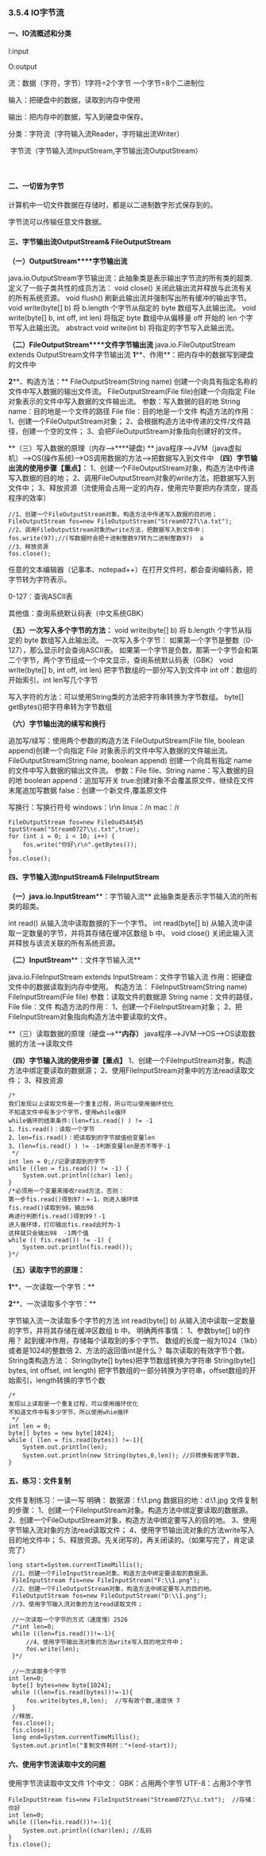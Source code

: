 ### 3.5.4 IO字节流

#### 一、IO流概述和分类

I:input 

O:output 

流：数据（字符，字节）1字符=2个字节 一个字节=8个二进制位

输入：把硬盘中的数据，读取到内存中使用

输出：把内存中的数据，写入到硬盘中保存。

分类：字符流（字符输入流Reader，字符输出流Writer）

​     字节流（字节输入流InputStream,字节输出流OutputStream）

​                               

 

#### 二、一切皆为字节

计算机中一切文件数据在存储时，都是以二进制数字形式保存到的。

字节流可以传输任意文件数据。

 

#### 三、字节输出流OutputStream& FileOutputStream

**（一）OutputStream****字节输出流**

java.io.OutputStream字节输出流：此抽象类是表示输出字节流的所有类的超类.
 定义了一些子类共性的成员方法：
 void close() 关闭此输出流并释放与此流有关的所有系统资源。
 void flush() 刷新此输出流并强制写出所有缓冲的输出字节。
 void write(byte[] b) 将 b.length 个字节从指定的 byte 数组写入此输出流。
 void write(byte[] b, int off, int len) 将指定 byte 数组中从偏移量 off 开始的 len 个字节写入此输出流。
 abstract void write(int b) 将指定的字节写入此输出流。
 

**（二）FileOutputStream****文件字节输出流**
 java.io.FileOutputStream extends OutputStream文件字节输出流
 **1****、作用**：把内存中的数据写到硬盘的文件中

**2****、构造方法：**
 FileOutputStream(String name) 创建一个向具有指定名称的文件中写入数据的输出文件流。
 FileOutputStream(File file)创建一个向指定 File 对象表示的文件中写入数据的文件输出流。
   参数：写入数据的目的地
     String name：目的地是一个文件的路径
     File file：目的地是一个文件
   构造方法的作用：
     1、创建一个FileOutputStream对象；
     2、会根据构造方法中传递的文件/文件路径，创建一个空的文件；
     3、会把FileOutputStream对象指向创建好的文件。

 

**（三）写入数据的原理（内存-->****硬盘)
**   java程序-->JVM（java虚拟机）-->OS(操作系统)-->OS调用数据的方法-->把数据写入到文件中
 **（四）字节输出流的使用步骤【重点】：**
 1、创建一个FileOutputStream对象，构造方法中传递写入数据的目的地；
 2、调用FileOutputStream对象的write方法，把数据写入到文件中；
 3、释放资源（流使用会占用一定的内存，使用完毕要把内存清空，提高程序的效率）

```
//1、创建一个FileOutputStream对象。构造方法中传递写入数据的目的地；
FileOutputStream fos=new FileOutputStream("Stream0727\\a.txt");
//2、调用FileOutputStream对象的write方法，把数据写入到文件中；
fos.write(97);//(写数据时会把十进制整数97转为二进制整数97)  a
//3、释放资源
fos.close();
```

任意的文本编辑器（记事本、notepad++）在打开文件时，都会查询编码表，把字节转为字符表示。

0-127：查询ASCII表

其他值：查询系统默认码表（中文系统GBK）

 

**（五）一次写入多个字节的方法：**
 void write(byte[] b) 将 b.length 个字节从指定的 byte 数组写入此输出流。
  一次写入多个字节：
    如果第一个字节是整数（0-127），那么显示时会查询ASCII表。
    如果第一个字节是负数，那第一个字节会和第二个字节，两个字节组成一个中文显示，查询系统默认码表（GBK）
 void write(byte[] b, int off, int len) 把字节数组的一部分写入到文件中
   int off：数组的开始索引，int len写几个字节

写入字符的方法：可以使用String类的方法把字符串转换为字节数组。
 byte[] getBytes()把字符串转为字节数组

 

**（六）字节输出流的续写和换行**

追加写/续写：使用两个参数的构造方法
 FileOutputStream(File file, boolean append)创建一个向指定 File 对象表示的文件中写入数据的文件输出流。
 FileOutputStream(String name, boolean append) 创建一个向具有指定 name 的文件中写入数据的输出文件流。
 参数：File file、String name：写入数据的目的地
    boolean append：追加写开关
     true:创建对象不会覆盖原文件，继续在文件末尾追加写数据
     false：创建一个新文件,覆盖原文件


 写换行：写换行符号
 windows：\r\n
 linux：/n
 mac：/r

```
FileOutputStream fos=new FileOu4544545 tputStream("Stream0727\\c.txt",true);
for (int i = 0; i < 10; i++) {
    fos.write("你好\r\n".getBytes());
}
fos.close();
```

 

#### 四、字节输入流InputStream& FileInputStream

**（一）java.io.InputStream****：字节输入流**
 此抽象类是表示字节输入流的所有类的超类。
 
 int read() 从输入流中读取数据的下一个字节。
 int read(byte[] b) 从输入流中读取一定数量的字节，并将其存储在缓冲区数组 b 中。
 void close() 关闭此输入流并释放与该流关联的所有系统资源。
 
 **（二）InputStream****：文件字节输入流**

java.io.FileInputStream extends InputStream：文件字节输入流
 作用：把硬盘文件中的数据读取到内存中使用。
 构造方法：
 FileInputStream(String name)
 FileInputStream(File file)
 参数：读取文件的数据源
   String name：文件的路径，File file：文件
 构造方法的作用：
   1、创建一个FileInputStream对象；
   2、把FileInputStream对象指向构造方法中要读取的文件。

 

**（三）读取数据的原理（硬盘-->****内存）**
 java程序-->JVM-->OS-->OS读取数据的方法-->读取文件
 
 **（四）字节输入流的使用步骤【重点】**
 1、创建一个FileInputStream对象，构造方法中绑定要读取的数据源；
 2、使用FileInputStream对象中的方法read读取文件；
 3、释放资源

```
/*
我们发现以上读取文件是一个重复过程，所以可以使用循环优化
不知道文件中有多少个字节，使用while循环
while循环的结束条件:(len=fis.read() ) != -1
1、fis.read()：读取一个字节
2、len=fis.read()：把读取到的字节赋值给变量len
3、(len=fis.read() ) != -1判断变量len是否不等于-1
 */
int len = 0;//记录读取到的字节
while ((len = fis.read()) != -1) {
    System.out.println((char) len);
}
/*必须用一个变量来接收read方法，否则：
第一步fis.read()得到97！=-1，则进入循环体
fis.read()读取到98，输出98
再进行判断fis.read()得到99！-1
进入循环体，打印输出fis.read此时为-1
这样就只会输出98  -1两个值
while (( fis.read()) != -1) {
    System.out.println(fis.read());
}*/
```

 

**（五）读取字节的原理：**

**1****、一次读取一个字节：**

 

 

**2****、一次读取多个字节：**

字节输入流一次读取多个字节的方法
 int read(byte[] b) 从输入流中读取一定数量的字节，并将其存储在缓冲区数组 b 中。
 明确两件事情：
 1、参数byte[] b的作用？
   起到缓冲作用，存储每个读取到的多个字节。
   数组的长度一般为1024（1kb）或者是1024的整数倍
 2、方法的返回值int是什么？
   每次读取的有效字节个数。
 String类构造方法：
 String(byte[] bytes)把字节数组转换为字符串
 String(byte[] bytes, int offset, int length) 把字节数组的一部分转换为字符串，offset数组的开始索引，length转换的字节个数

```
/*
发现以上读取是一个重复过程，可以使用循环优化
不知道文件中有多少字节，所以使用whie循环
 */
int len = 0;
byte[] bytes = new byte[1024];
while ( (len = fis.read(bytes)) !=-1){
    System.out.println(len);
    System.out.println(new String(bytes,0,len)); //只转换有效字节数，
}
```

 

 

#### 五、练习：文件复制

文件复制练习：一读一写
 明确：
   数据源：f:\\1.png
   数据目的地：d:\\1.jpg
 文件复制的步骤：
   1、创建一个FileInputStream对象。构造方法中绑定要读取的数据源。
   2、创建一个FileOutputStream对象，构造方法中绑定要写入的目的地。
   3、使用字节输入流对象的方法read读取文件；
   4、使用字节输出流对象的方法write写入目的地文件中；
   5、释放资源。先关闭写的，再关闭读的。（如果写完了，肯定读完了）

```
long start=System.currentTimeMillis();
 //1、创建一个FileInputStream对象。构造方法中绑定要读取的数据源。
 FileInputStream fis=new FileInputStream("F:\\1.png");
 //2、创建一个FileOutputStream对象，构造方法中绑定要写入的目的地。
 FileOutputStream fos=new FileOutputStream("D:\\1.png");
 //3、使用字节输入流对象的方法read读取文件；

 //一次读取一个字节的方式（速度慢）2526
 /*int len=0;
 while ((len=fis.read())!=-1){
     //4、使用字节输出流对象的方法write写入目的地文件中；
     fos.write(len);
 }*/

 //一次读取多个字节
int len=0;
 byte[] bytes=new byte[1024];
 while ((len=fis.read(bytes))!=-1){
     fos.write(bytes,0,len);  //写有效个数,速度快 7
 }
 //释放，
 fos.close();
 fis.close();
 long end=System.currentTimeMillis();
 System.out.println("复制文件耗时："+(end-start));
```

 

#### 六、使用字节流读取中文的问题

使用字节流读取中文文件
 1个中文：
   GBK：占用两个字节
   UTF-8：占用3个字节

```
FileInputStream fis=new FileInputStream("Stream0727\\c.txt");  //存储：你好
int len=0;
while ((len=fis.read())!=-1){
    System.out.println((char)len); //乱码
}
fis.close();
```

 